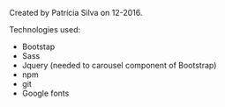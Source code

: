 Created by Patrícia Silva on 12-2016.


Technologies used:
- Bootstap
- Sass
- Jquery (needed to carousel component of Bootstrap)
- npm
- git
- Google fonts

